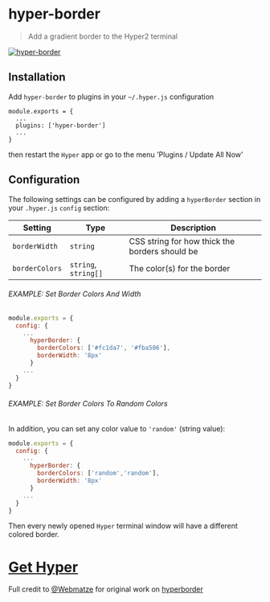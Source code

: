# hyper-border

> Add a gradient border to the Hyper2 terminal

[![hyper-border](https://raw.githubusercontent.com/lacymorrow/hyper-border/master/screenshot.png)](https://github.com/lacymorrow/hyper-border)

## Installation

Add `hyper-border` to plugins in your `~/.hyper.js` configuration

````
module.exports = {
  ...
  plugins: ['hyper-border']
  ...
}
````

then restart the `Hyper` app or go to the menu 'Plugins / Update All Now'

## Configuration

The following settings can be configured by adding a `hyperBorder` section in your `.hyper.js` `config` section:

| Setting              | Type                 | Description                                            |
|----------------------|----------------------|--------------------------------------------------------|
| `borderWidth`        | `string`             | CSS string for how thick the borders should be         |
| `borderColors`       | `string`, `string[]` | The color(s) for the border                            |

###### EXAMPLE: Set Border Colors And Width

```javascript
module.exports = {
  config: {
    ...
      hyperBorder: {
        borderColors: ['#fc1da7', '#fba506'],
        borderWidth: '8px'
      }
    ...
  }
}
```

###### EXAMPLE: Set Border Colors To Random Colors

In addition, you can set any color value to `'random'` (string value):

```javascript
module.exports = {
  config: {
    ...
      hyperBorder: {
        borderColors: ['random','random'],
        borderWidth: '8px'
      }
    ...
  }
}
```

Then every newly opened `Hyper` terminal window will have a different colored border.

# [Get Hyper](https://hyper.is/)


Full credit to [@Webmatze](https://github.com/webmatze) for original work on [hyperborder](https://github.com/webmatze/hyperborder)